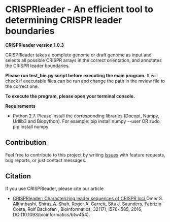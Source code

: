 # CRISPRleader - An efficient tool to determining CRISPR leader boundaries

**CRISPRleader version 1.0.3**

CRISPRleader takes a complete genome or draft genome as input and selects all possible CRISPR arrays in the correct orientation, and annotates the CRISPR leader boundaries. 

**Please run test_bin.py script before executing the main program.**
It will check if executable files can be run and change the path in the mview file to the correct one.

**To execute the program, please open your terminal console.**

**Requirements**
- Python 2.7. Please install the corresponding libraries (Docopt, Numpy, Urllib3 and Biopython). 
For example: pip install numpy --user OR  sudo pip install numpy

## Contribution

Feel free to contribute to this project by writing 
[Issues](https://github.com/BackofenLab/CRISPRleader/issues) 
with feature requests, bug reports, or just contact messages.

## Citation
If you use CRISPRleader, please cite our article
- [CRISPRleader: Characterizing leader sequences of CRISPR loci ](https://doi.org/10.1093/bioinformatics/btw454)
  Omer S. Alkhnbashi, Shiraz A. Shah, Roger A. Garrett, Sita J. Saunders, Fabrizio Costa, Rolf Backofen , 
  Bioinformatics, 32(17), i576-i585, 2016, DOI(10.1093/bioinformatics/btw454).
